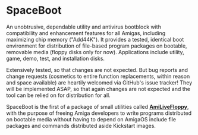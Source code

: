 # SpaceBoot
An unobtrusive, dependable utility and antivirus bootblock with compatibility and enhancement features for all Amigas, including maximizing chip memory ("Add44K"). It provides a tested, identical boot environment for distribution of file-based program packages on bootable, removable media (floppy disks only for now). Applications include utility, game, demo, test, and installation disks.

Extensively tested, so that changes are not expected. But bug reports and change requests (cosmetics to entire function replacements, within reason and space available) are heartily welcomed via GitHub's issue tracker! They will be implemented ASAP, so that again changes are not expected and the tool can be relied on for distribution for all.

SpaceBoot is the first of a package of small utilities called <strong><a href="https://github.com/HenrikErlandsson/AmiLiveFloppy">AmiLiveFloppy</a></strong>, with the purpose of freeing Amiga developers to write programs distributed on bootable media without having to depend on AmigaOS include file packages and commands distributed aside Kickstart images.
